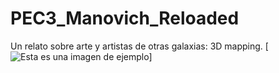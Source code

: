 # PEC3_Manovich_Reloaded
 Un relato sobre arte y artistas de otras galaxias: 3D mapping.
[![Esta es una imagen de ejemplo](https://ejemplo.com/imagen.jpg)]
